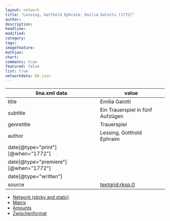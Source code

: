 ```yaml
---
layout: network
title: "Lessing, Gotthold Ephraim: Emilia Galotti (1772)"
author:
description:
headline:
modified:
category:
tags:
imagefeature: 
mathjax: 
chart: 
comments: true
featured: false
list: true
networkdata: 88.json
---
```

lina.xml data  | value
------------- | -------------
title|Emilia Galotti
subtitle|Ein Trauerspiel in fünf Aufzügen
genretitle|Trauerspiel
author|Lessing, Gotthold Ephraim
date[@type="print"][@when="1772"]|
date[@type="premiere"][@when="1772"]|
date[@type="written"]|
source|[textgrid:rksp.0](https://textgridlab.org/1.0/tgcrud-public/rest/textgrid:rksp.0/data)



* [Network (sticky and static)](/network88)
* [Matrix](/matrix88)
* [Amounts](/amount88)
* [Zwischenformat](/lina88 )

